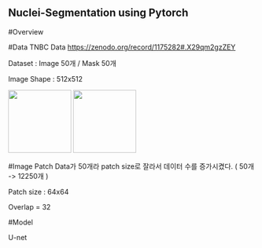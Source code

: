 ## Nuclei-Segmentation using Pytorch

#Overview

#Data 
TNBC Data https://zenodo.org/record/1175282#.X29qm2gzZEY 


Dataset : Image 50개 / Mask 50개 

Image Shape : 512x512 

<div>
<img width='128' src='https://user-images.githubusercontent.com/52492949/96067497-d4254500-0ed4-11eb-8a41-9cd7717efb13.png'>
<img width='128' src='https://user-images.githubusercontent.com/52492949/96067543-eef7b980-0ed4-11eb-8cda-e46c83e94371.png'>
</div>

#Image Patch 
Data가 50개라 patch size로 잘라서 데이터 수를 증가시켰다. ( 50개 -> 12250개 )

Patch size : 64x64

Overlap = 32






#Model 

U-net 
